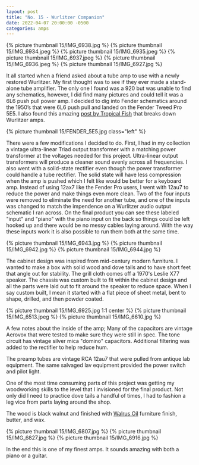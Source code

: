 ```yaml
---
layout: post
title: "No. 15 - Wurlitzer Companion"
date: 2022-04-07 20:00:00 -0500
categories: amps
---
```


{% picture thumbnail 15/IMG_6938.jpg %}
{% picture thumbnail 15/IMG_6934.jpeg %}
{% picture thumbnail 15/IMG_6935.jpeg %}
{% picture thumbnail 15/IMG_6937.jpeg %}
{% picture thumbnail 15/IMG_6936.jpeg %}
{% picture thumbnail 15/IMG_6927.jpg %}

It all started when a friend asked about a tube amp to use with a newly restored Wurlitzer. My first thought was to see if they ever made a stand-alone tube amplifier. The only one I found was a 920 but was unable to find any schematics, however, I did find many pictures and could tell it was a 6L6 push pull power amp. I decided to dig into Fender schematics around the 1950’s that were 6L6 push pull and landed on the Fender Tweed Pro 5E5. I also found this amazing [post by Tropical Fish](https://www.tropicalfishvintage.com/blog/2019/6/26/how-is-a-wurlitzer-tube-amp-different-from-a-guitar-amp) that breaks down Wurlitzer amps.

{% picture thumbnail 15/FENDER_5E5.jpg class="left" %}

There were a few modifications I decided to do. First, I had in my collection a vintage ultra-linear Triad output transformer with a matching power transformer at the voltages needed for this project. Ultra-linear output transformers will produce a cleaner sound evenly across all frequencies. I also went with a solid-state rectifier even though the power transformer could handle a tube rectifier. The solid state will have less compression when the amp is pushed which I felt like would be better for a keyboard amp. Instead of using 12ax7 like the Fender Pro users, I went with 12au7 to reduce the power and make things even more clean. Two of the four inputs were removed to eliminate the need for another tube, and one of the inputs was changed to match the impendence on a Wurlitzer audio output schematic I ran across. On the final product you can see these labeled "input" and "piano" with the piano input on the back so things could be left hooked up and there would be no messy cables laying around. With the way these inputs work it is also possible to run them both at the same time.

{% picture thumbnail 15/IMG_6943.jpg %}
{% picture thumbnail 15/IMG_6942.jpg %}
{% picture thumbnail 15/IMG_6944.jpg %}

The cabinet design was inspired from mid-century modern furniture. I wanted to make a box with solid wood and dove tails and to have short feet that angle out for stability. The grill cloth comes off a 1970's Leslie X77 speaker. The chassis was custom built to fit within the cabinet design and all the parts were laid out to fit around the speaker to reduce space. When I say custom built, I mean it started with a flat piece of sheet metal, bent to shape, drilled, and then powder coated. 

{% picture thumbnail 15/IMG_6925.jpg 1:1 center %}
{% picture thumbnail 15/IMG_6513.jpeg %}
{% picture thumbnail 15/IMG_6610.jpg %}

A few notes about the inside of the amp; Many of the capacitors are vintage Aerovox that were tested to make sure they were still in spec. The tone circuit has vintage silver mica "domino" capacitors. Additional filtering was added to the rectifier to help reduce hum.

The preamp tubes are vintage RCA 12au7 that were pulled from antique lab equipment. The same salvaged lav equipment provided the power switch and pilot light. 

One of the most time consuming parts of this project was getting my woodworking skills to the level that I invisioned for the final product. Not only did I need to practice dove tails a handful of times, I had to fashion a leg vice from parts laying around the shop. 

The wood is black walnut and finished with [Walrus Oil](https://walrusoil.com/) furniture finish, butter, and wax.

{% picture thumbnail 15/IMG_6807.jpg %}
{% picture thumbnail 15/IMG_6827.jpg %}
{% picture thumbnail 15/IMG_6916.jpg %}

In the end this is one of my finest amps. It sounds amazing with both a piano or a guitar.

